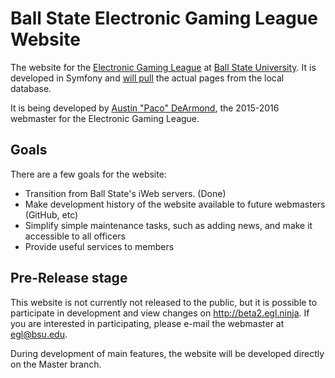 Ball State Electronic Gaming League Website
=========

The website for the [Electronic Gaming League](http://egl.ninja) at [Ball State 
University](http://cms.bsu.edu).  It is developed in Symfony and [will pull](#pre-release-stage) 
the actual pages from the local database.

It is being developed by [Austin "Paco" DeArmond](mailto:hello@paco.audio), the 2015-2016 
webmaster for the Electronic Gaming League.

## Goals

There are a few goals for the website:

  - Transition from Ball State's iWeb servers. (Done)
  - Make development history of the website available to future webmasters (GitHub, etc)
  - Simplify simple maintenance tasks, such as adding news, and make it accessible to all officers
  - Provide useful services to members

## Pre-Release stage

This website is not currently not released to the public, but it is possible to participate in
development and view changes on http://beta2.egl.ninja.  If you are interested in participating,
please e-mail the webmaster at egl@bsu.edu.

During development of main features, the website will be developed directly on the Master branch.
